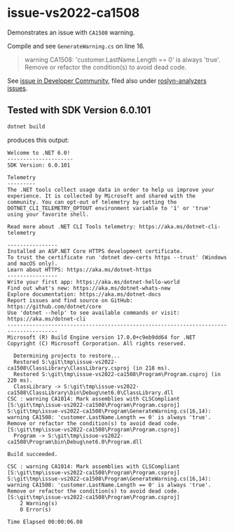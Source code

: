 # issue-vs2022-ca1508

Demonstrates an issue with `CA1508` warning.

Compile and see `GenerateWarning.cs` on line 16.

> warning CA1508: 'customer.LastName.Length == 0' is always 'true'. Remove or refactor the condition(s) to avoid dead code.

See [issue in Developer Community](https://developercommunity.visualstudio.com/t/CA1508-reported-incorrectly/1618815),
filed also under [roslyn-analyzers issues](https://github.com/dotnet/roslyn-analyzers/issues/5789).

## Tested with SDK Version 6.0.101

```cmd
dotnet build
```

produces this output:

```log
Welcome to .NET 6.0!
---------------------
SDK Version: 6.0.101

Telemetry
---------
The .NET tools collect usage data in order to help us improve your experience. It is collected by Microsoft and shared with the community. You can opt-out of telemetry by setting the DOTNET_CLI_TELEMETRY_OPTOUT environment variable to '1' or 'true' using your favorite shell.

Read more about .NET CLI Tools telemetry: https://aka.ms/dotnet-cli-telemetry

----------------
Installed an ASP.NET Core HTTPS development certificate.
To trust the certificate run 'dotnet dev-certs https --trust' (Windows and macOS only).
Learn about HTTPS: https://aka.ms/dotnet-https
----------------
Write your first app: https://aka.ms/dotnet-hello-world
Find out what's new: https://aka.ms/dotnet-whats-new
Explore documentation: https://aka.ms/dotnet-docs
Report issues and find source on GitHub: https://github.com/dotnet/core
Use 'dotnet --help' to see available commands or visit: https://aka.ms/dotnet-cli
--------------------------------------------------------------------------------------
Microsoft (R) Build Engine version 17.0.0+c9eb9dd64 for .NET
Copyright (C) Microsoft Corporation. All rights reserved.

  Determining projects to restore...
  Restored S:\git\tmp\issue-vs2022-ca1508\ClassLibrary\ClassLibrary.csproj (in 218 ms).
  Restored S:\git\tmp\issue-vs2022-ca1508\Program\Program.csproj (in 220 ms).
  ClassLibrary -> S:\git\tmp\issue-vs2022-ca1508\ClassLibrary\bin\Debug\net6.0\ClassLibrary.dll
CSC : warning CA1014: Mark assemblies with CLSCompliant [S:\git\tmp\issue-vs2022-ca1508\Program\Program.csproj]
S:\git\tmp\issue-vs2022-ca1508\Program\GenerateWarning.cs(16,14): warning CA1508: 'customer.LastName.Length == 0' is always 'true'. Remove or refactor the condition(s) to avoid dead code. [S:\git\tmp\issue-vs2022-ca1508\Program\Program.csproj]
  Program -> S:\git\tmp\issue-vs2022-ca1508\Program\bin\Debug\net6.0\Program.dll

Build succeeded.

CSC : warning CA1014: Mark assemblies with CLSCompliant [S:\git\tmp\issue-vs2022-ca1508\Program\Program.csproj]
S:\git\tmp\issue-vs2022-ca1508\Program\GenerateWarning.cs(16,14): warning CA1508: 'customer.LastName.Length == 0' is always 'true'. Remove or refactor the condition(s) to avoid dead code. [S:\git\tmp\issue-vs2022-ca1508\Program\Program.csproj]
    2 Warning(s)
    0 Error(s)

Time Elapsed 00:00:06.08
```
